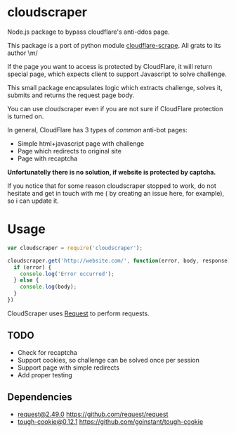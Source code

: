 cloudscraper
============

Node.js package to bypass cloudflare's anti-ddos page.

This package is a port of python module [cloudflare-scrape](https://github.com/Anorov/cloudflare-scrape). All grats to its author \m/

If the page you want to access is protected by CloudFlare, it will return special page, which expects client to support Javascript to solve challenge.

This small package encapsulates logic which extracts challenge, solves it, submits and returns the request page body.

You can use cloudscraper even if you are not sure if CloudFlare protection is turned on.

In general, CloudFlare has 3 types of _common_ anti-bot pages:
  - Simple html+javascript page with challenge
  - Page which redirects to original site
  - Page with recaptcha

__Unfortunatelly there is no solution, if website is protected by captcha.__

If you notice that for some reason cloudscraper stopped to work, do not hesitate and get in touch with me ( by creating an issue here, for example), so i can update it.


Usage
============
```javascript
var cloudscraper = require('cloudscraper');

cloudscraper.get('http://website.com/', function(error, body, response) {
  if (error) {
    console.log('Error occurred');
  } else {
    console.log(body);
  }
})
```

CloudScraper uses [Request](https://github.com/request/request) to perform requests.


## TODO
 - Check for recaptcha
 - Support cookies, so challenge can be solved once per session
 - Support page with simple redirects
 - Add proper testing

## Dependencies
* request@2.49.0 https://github.com/request/request
* tough-cookie@0.12.1 https://github.com/goinstant/tough-cookie
